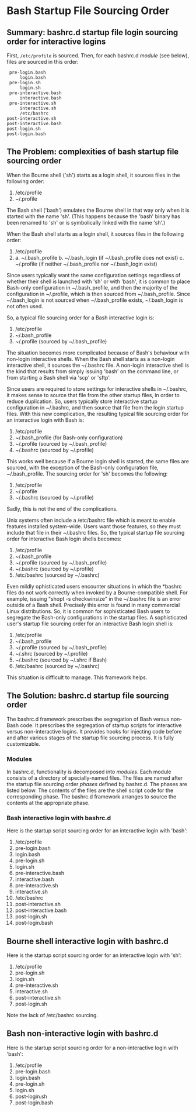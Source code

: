 # Bash Startup File Sourcing Order

## Summary: bashrc.d startup file login sourcing order for interactive logins

First, `/etc/profile` is sourced. Then, for each bashrc.d *module* (see
below), files are sourced in this order:

     pre-login.bash
         login.bash
     pre-login.sh
         login.sh
     pre-interactive.bash
         interactive.bash
     pre-interactive.sh
         interactive.sh
         /etc/bashrc
    post-interactive.sh
    post-interactive.bash
    post-login.sh
    post-login.bash

## The Problem: complexities of bash startup file sourcing order

When the Bourne shell ('sh') starts as a login shell, it sources files in the
following order:

1. /etc/profile
2. ~/.profile

The Bash shell ('bash') emulates the Bourne shell in that way only when it is
started with the name 'sh'. (This happens because the 'bash' binary has been
renamed to 'sh' or is symbolically linked with the name 'sh'.)

When the Bash shell starts as a login shell, it sources files in the
following order:

1. /etc/profile
2. a. ~/.bash_profile
   b. ~/.bash_login (if ~/.bash_profile does not exist)
   c. ~/.profile (if neither ~/.bash_profile nor ~/.bash_login exist)

Since users typically want the same configuration settings regardless of
whether their shell is launched with 'sh' or with 'bash', it is common to
place Bash-only configuration in ~/.bash_profile, and then the majority of the
configuration in ~/.profile, which is then sourced from ~/.bash_profile.
Since ~/.bash_login is not sourced when ~/.bash_profile exists, ~/.bash_login
is not often used.

So, a typical file sourcing order for a Bash interactive login is:

1. /etc/profile
2. ~/.bash_profile
3. ~/.profile (sourced by ~/.bash_profile)

The situation becomes more complicated because of Bash's behaviour with
non-login interactive shells.  When the Bash shell starts as a non-login
interactive shell, it sources the ~/.bashrc file. A non-login interactive
shell is the kind that results from simply issuing 'bash' on the command
line, or from starting a Bash shell via 'scp' or 'sftp'.

Since users are required to store settings for interactive shells in
~/.bashrc, it makes sense to source that file from the other startup files,
in order to reduce duplication. So, users typically store interactive startup
configuration in ~/.bashrc, and then source that file from the login startup
files. With this new complication, the resulting typical file sourcing order
for an interactive login with Bash is:

1. /etc/profile
2. ~/.bash_profile (for Bash-only configuration)
3. ~/.profile (sourced by ~/.bash_profile)
4. ~/.bashrc (sourced by ~/.profile)

This works well because if a Bourne login shell is started, the same files
are sourced, with the exception of the Bash-only configuration file,
~/.bash_profile. The sourcing order for 'sh' becomes the following:

1. /etc/profile
2. ~/.profile
3. ~/.bashrc (sourced by ~/.profile)

Sadly, this is not the end of the complications.

Unix systems often include a /etc/bashrc file which is meant to enable
features installed system-wide. Users want those features, so they must
include that file in their ~/.bashrc files. So, the typical startup file
sourcing order for interactive Bash login shells becomes:

1. /etc/profile
2. ~/.bash_profile
3. ~/.profile (sourced by ~/.bash_profile)
4. ~/.bashrc (sourced by ~/.profile)
5. /etc/bashrc (sourced by ~/.bashrc)

Even mildly ophisticated users encounter situations in which the \*bashrc
files do not work correctly when invoked by a Bourne-compatible shell. For
example, issuing "shopt -s checkwinsize" in the ~/.bashrc file is an error
outside of a Bash shell. Precisely this error is found in many commercial
Linux distributions. So, it is common for sophisticated Bash users to
segregate the Bash-only configurations in the startup files. A sophisticated
user's startup file sourcing order for an interactive Bash login shell is:

1. /etc/profile
2. ~/.bash_profile
3. ~/.profile (sourced by ~/.bash_profile)
4. ~/.shrc (sourced by ~/.profile)
5. ~/.bashrc (sourced by ~/.shrc if Bash)
6. /etc/bashrc (sourced by ~/.bashrc)

This situation is difficult to manage. This framework helps.

## The Solution: bashrc.d startup file sourcing order

The bashrc.d framework prescribes the segregation of Bash versus non-Bash
code. It prescribes the segregation of startup scripts for interactive versus
non-interactive logins. It provides hooks for injecting code before and after
various stages of the startup file sourcing process. It is fully
customizable.

### Modules

In bashrc.d, functionality is decomposed into *modules*. Each module consists
of a directory of specially-named files. The files are named after the
startup file sourcing order *phases* defined by bashrc.d. The phases are
listed below. The contents of the files are the shell script code for the
corresponding phase. The bashrc.d framework arranges to source the contents
at the appropriate phase.

### Bash interactive login with bashrc.d

Here is the startup script sourcing order for an interactive login with
'bash':

1. /etc/profile
2. pre-login.bash
3. login.bash
4. pre-login.sh
5. login.sh
6. pre-interactive.bash
7. interactive.bash
8. pre-interactive.sh
9. interactive.sh
10. /etc/bashrc
11. post-interactive.sh
12. post-interactive.bash
13. post-login.sh
14. post-login.bash

## Bourne shell interactive login with bashrc.d

Here is the startup script sourcing order for an interactive login with 'sh':

1. /etc/profile
2. pre-login.sh
3. login.sh
4. pre-interactive.sh
5. interactive.sh
6. post-interactive.sh
7. post-login.sh

Note the lack of /etc/bashrc sourcing.

## Bash non-interactive login with bashrc.d

Here is the startup script sourcing order for a non-interactive login with
'bash':

1. /etc/profile
2. pre-login.bash
3. login.bash
4. pre-login.sh
5. login.sh
6. post-login.sh
7. post-login.bash
